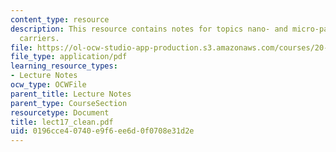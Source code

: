 ```yaml
---
content_type: resource
description: This resource contains notes for topics nano- and micro-particle drug
  carriers.
file: https://ol-ocw-studio-app-production.s3.amazonaws.com/courses/20-462j-molecular-principles-of-biomaterials-spring-2006/0196cce40740e9f6ee6d0f0708e31d2e_lect17_clean.pdf
file_type: application/pdf
learning_resource_types:
- Lecture Notes
ocw_type: OCWFile
parent_title: Lecture Notes
parent_type: CourseSection
resourcetype: Document
title: lect17_clean.pdf
uid: 0196cce4-0740-e9f6-ee6d-0f0708e31d2e
---
```

